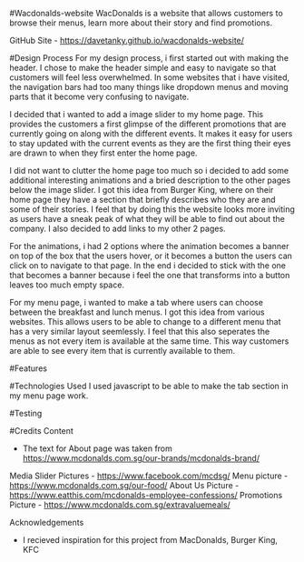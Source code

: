 #Wacdonalds-website
WacDonalds is a website that allows customers to browse their menus, learn more about their story and find promotions.


GitHub Site - https://davetanky.github.io/wacdonalds-website/

#Design Process
For my design process, i first started out with making the header. I chose to make the header simple and easy to navigate so that customers will feel less overwhelmed. In some websites that i have visited, 
the navigation bars had too many things like dropdown menus and moving parts that it become very confusing to navigate.

I decided that i wanted to add a image slider to my home page. This provides the customers a first glimpse of the different promotions that are currently going on along with the different events.
It makes it easy for users to stay updated with the current events as they are the first thing their eyes are drawn to when they first enter the home page.

I did not want to clutter the home page too much so i decided to add some additional interesting animations and a bried description to the other pages below the image slider. I got this idea from Burger King, where on their home page they have a section that briefly describes who they are and some of their stories.
I feel that by doing this the website looks more inviting as users have a sneak peak of what they will be able to find out about the company. I also decided to add links to my other 2 pages.

For the animations, i had 2 options where the animation becomes a banner on top of the box that the users hover, 
or it becomes a button the users can click on to navigate to that page. In the end i decided to stick with the one that becomes a banner because i feel the one that transforms into a button leaves too much empty space.

For my menu page, i wanted to make a tab where users can choose between the breakfast and lunch menus. I got this idea from various websites. This allows users to be able to change to a different menu that has a very similar layout seemlessly.
I feel that this also seperates the menus as not every item is available at the same time. This way customers are able to see every item that is currently available to them.

#Features



#Technologies Used
I used javascript to be able to make the tab section in my menu page work.



#Testing




#Credits
Content
- The text for About page was taken from https://www.mcdonalds.com.sg/our-brands/mcdonalds-brand/


Media
Slider Pictures - https://www.facebook.com/mcdsg/
Menu picture - https://www.mcdonalds.com.sg/our-food/
About Us Picture - https://www.eatthis.com/mcdonalds-employee-confessions/
Promotions Picture - https://www.mcdonalds.com.sg/extravaluemeals/

Acknowledgements
- I recieved inspiration for this project from MacDonalds, Burger King, KFC



